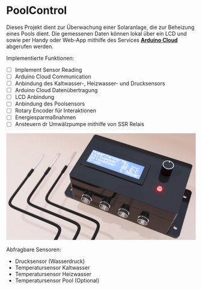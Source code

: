 # PoolControl

Dieses Projekt dient zur Überwachung einer Solaranlage, die zur Beheizung eines Pools dient.
Die gemessenen Daten können lokal über ein LCD und sowie per Handy oder Web-App mithilfe des Services [**Arduino Cloud**](https://cloud.arduino.cc) abgerufen werden.

Implementierte Funktionen:

- [ ] Implement Sensor Reading
- [ ] Arduino Cloud Communication
- [ ] Anbindung des Kaltwasser-, Heizwasser- und Drucksensors
- [ ] Arduino Cloud Datenübertragung
- [ ] LCD Anbindung
- [ ] Anbindung des Poolsensors
- [ ] Rotary Encoder für Interaktionen
- [ ] Energiesparmaßnahmen
- [ ] Ansteuern dr Umwälzpumpe mithilfe von SSR Relais

![Rendered image of the finished project.](images/project_render3.jpeg)

Abfragbare Sensoren:

- Drucksensor (Wasserdruck)
- Temperatursensor Kaltwasser
- Temperatursensor Heizwasser
- Temperatursensor Pool (Optional)

